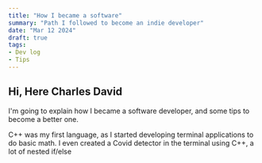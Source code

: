 ```yaml
---
title: "How I became a software"
summary: "Path I followed to become an indie developer"
date: "Mar 12 2024"
draft: true
tags:
- Dev log
- Tips
---
```


<!-- ... text below ... -->
## Hi, Here Charles David

I'm going to explain how I became a software developer, and some tips to become a better one.

C++ was my first language, as I started developing terminal applications to do basic math. I even created a Covid detector in the terminal using C++, a lot of nested if/else
